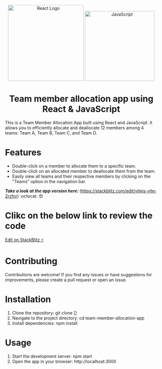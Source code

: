  <div align="center">
    <img title="Outlier" src="https://upload.wikimedia.org/wikipedia/commons/a/a7/React-icon.svg" alt="React Logo" width="250" />
    <img title="TypeScript" alt="JavaScript" height=230
      src="https://upload.wikimedia.org/wikipedia/commons/6/6a/JavaScript-logo.png">
   </div>
  <h1 align="center">
    Team member allocation app using React & JavaScript
  </h1>

  This is a Team Member Allocation App built using React and JavaScript. It allows you to efficiently allocate and deallocate 12 members among 4 teams: Team A, Team B, Team C, and Team D.

# Features
* Double-click on a member to allocate them to a specific team.
* Double-click on an allocated member to deallocate them from the team.
* Easily view all teams and their respective members by clicking on the "Teams" option in the navigation bar.
 
<strong><em>Take a look at the app version here: </em></strong>(https://stackblitz.com/edit/vitejs-vite-2rzfnr) :octocat: :heart_eyes:


# Clikc on the below link to review the code
[Edit on StackBlitz ⚡️](https://stackblitz.com/edit/vitejs-vite-2rzfnr)

# Contributing
Contributions are welcome! If you find any issues or have suggestions for improvements, please create a pull request or open an issue.

# Installation
1. Clone the repository: git clone [<repository-url>]
2. Navigate to the project directory: cd team-member-allocation-app
3. Install dependencies: npm install

# Usage
1. Start the development server: npm start
2. Open the app in your browser: http://localhost:3000
